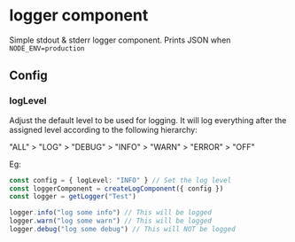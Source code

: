 # logger component

Simple stdout & stderr logger component. Prints JSON when `NODE_ENV=production`

## Config

### logLevel

Adjust the default level to be used for logging. It will log everything after the assigned level according to the following hierarchy:

"ALL" > "LOG" > "DEBUG" > "INFO" > "WARN" > "ERROR" > "OFF"

Eg:

```typescript
const config = { logLevel: "INFO" } // Set the log level
const loggerComponent = createLogComponent({ config })
const logger = getLogger("Test")

logger.info("log some info") // This will be logged
logger.warn("log some warn") // This will be logged
logger.debug("log some debug") // This will NOT be logged
```
